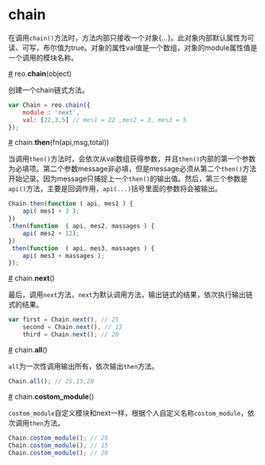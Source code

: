 # chain

在调用`chain()`方法时，方法内部只接收一个对象{...}。此对象内部默认属性为可读、可写，布尔值为true。对象的属性val值是一个数组，对象的module属性值是一个调用的模块名称。

<a name="chain" href="#chain">#</a> reo.<b>chain</b>(object)

创建一个chain链式方法。
```js
var Chain = reo.chain({
    module : 'next',
    val: [22,3,5] // mes1 = 22 ,mes2 = 3, mes3 = 5
});
```
<a name="then" href="#then">#</a> chain.<b>then</b>(fn(api,msg,total))

当调用`then()`方法时，会依次从val数组获得参数，并且`then()`内部的第一个参数为必填项。第二个参数message非必填，但是message必须从第二个`then()`方法开始记录。因为message只捕捉上一个`then()`的输出值。然后，第三个参数是`api()`方法，主要是回调作用，`api(...)`括号里面的参数将会被输出。

```js
Chain.then(function ( api, mes1 ) {
    api( mes1 + 3 );
})
.then(function  ( api, mes2, massages ) {
    api( mes2 + 12);
})
.then(function  ( api, mes3, massages ) {
    api( mes3 + massages );
});
```

<a name="next" href="#next">#</a> chain.<b>next</b>()

最后，调用`next`方法，`next`为默认调用方法，输出链式的结果，依次执行输出链式的结果。 

```js
var first = Chain.next(), // 25
    second = Chain.next(), // 15
    third = Chain.next(); // 20
```

<a name="all" href="#all">#</a> chain.<b>all</b>()

`all`为一次性调用输出所有，依次输出`then`方法。

```js
Chain.all(); // 25,15,20 
```

<a name="costom_module" href="#costom_module">#</a> chain.<b>costom_module</b>()

`costom_module`自定义模块和next一样，根据个人自定义名称`costom_module`，依次调用`then`方法。

```js
Chain.costom_module(); // 25
Chain.costom_module(); // 15
Chain.costom_module(); // 20
```